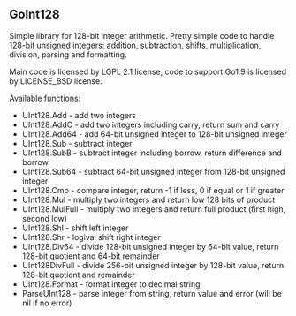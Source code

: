 ## GoInt128

Simple library for 128-bit integer arithmetic.
Pretty simple code to handle 128-bit unsigned integers:
addition, subtraction, shifts, multiplication, division, parsing and formatting.

Main code is licensed by LGPL 2.1 license,
code to support Go1.9 is licensed by LICENSE_BSD license.

Available functions:

* UInt128.Add - add two integers
* UInt128.AddC - add two integers including carry, return sum and carry
* UInt128.Add64 - add 64-bit unsigned integer to 128-bit unsigned integer
* UInt128.Sub - subtract integer
* UInt128.SubB - subtract integer including borrow, return difference and borrow
* UInt128.Sub64 - subtract 64-bit unsigned integer from 128-bit unsigned integer
* UInt128.Cmp - compare integer, return -1 if less, 0 if equal or 1 if greater
* UInt128.Mul - multiply two integers and return low 128 bits of product
* UInt128.MulFull - multiply two integers and return full product (first high, second low)
* UInt128.Shl - shift left integer
* UInt128.Shr - logival shift right integer
* UInt128.Div64 - divide 128-bit unsigned integer by 64-bit value, return 128-bit quotient and 64-bit remainder
* UInt128DivFull - divide 256-bit unsigned integer by 128-bit value, return 128-bit quotient and remainder
* UInt128.Format - format integer to decimal string
* ParseUInt128 - parse integer from string, return value and error (will be nil if no error)
